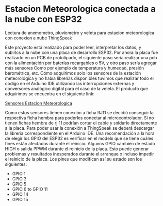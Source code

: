 Estacion Meteorologica conectada a la nube con ESP32
============= 
Lectura de anemometro, pluviometro y veleta para estacion meteorologica con conexion a nube ThingSpeak

Este proyecto está realizado para poder leer, interpretar los datos, y subirlos a la nube con una placa de desarrollo ESP32. Por ahora la placa fue realizado en un PCB de prototipado, el siguiente paso sería realizar una pcb con la alimentación por baterías recargables o 5V, y otro paso sería agregar más sensores Como por ejemplo de temperatura y humedad, presión barométrica, etc. Cómo adquirimos solo los sensores de la estación meteorológica y no había librerías disponibles tuvimos que realizar todo el código en el Arduino IDE utilizando las interrupciones externas y conversores analógico digital para el caso de la veleta. El producto que adquirimos se encuentra en el siguiente link:

[Sensores Estacion Meteorologica](https://dynamoelectronics.com/tienda/kit-medidor-meteorologico/)

Como estos sensores tienen conexión a ficha RJ11 se decidió conseguir la respectiva ficha hembra para poderlos conectar al microcontrolador. Si no tienen fichas hembra de rj 11 podrían cortar el cable y soldarlo directamente a la placa.
Para poder usar la conexión a ThingSpeak se deberá descargar la librería correspondiente en el Arduino IDE. Una recomendación a la hora de elegir los GPIO del ESP32 es verificar en el modelo que se tiene cuáles fines están afectados durante el reinicio. Algunos GPIO cambien de estado HIGH o salida PPWM durante el reinicio de la placa. Esto puede generar problemas y resultados inesperados durante el arranque o incluso impedir el reinicio de la placa. Los pines que modifican así su estado son los siguientes:
- GPIO 1
- GPIO 3
- GPIO 5
- GPIO 6 to GPIO 11
- GPIO 14
- GPIO 15
